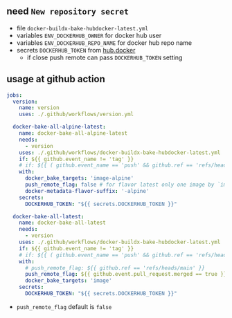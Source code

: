 ## need `New repository secret`

- file `docker-buildx-bake-hubdocker-latest.yml`
- variables `ENV_DOCKERHUB_OWNER` for docker hub user
- variables `ENV_DOCKERHUB_REPO_NAME` for docker hub repo name
- secrets `DOCKERHUB_TOKEN` from [hub.docker](https://hub.docker.com/settings/security)
    - if close push remote can pass `DOCKERHUB_TOKEN` setting

## usage at github action

```yml
jobs:
  version:
    name: version
    uses: ./.github/workflows/version.yml

  docker-bake-all-alpine-latest:
    name: docker-bake-all-alpine-latest
    needs:
      - version
    uses: ./.github/workflows/docker-buildx-bake-hubdocker-latest.yml
    if: ${{ github.event_name != 'tag' }}
    # if: ${{ ( github.event_name == 'push' && github.ref == 'refs/heads/main' ) || github.base_ref == 'main' }}
    with:
      docker_bake_targets: 'image-alpine'
      push_remote_flag: false # for flavor latest only one image by `image-all` so no need push remote
      docker-metadata-flavor-suffix: '-alpine'
    secrets:
      DOCKERHUB_TOKEN: "${{ secrets.DOCKERHUB_TOKEN }}"

  docker-bake-all-latest:
    name: docker-bake-all-latest
    needs:
      - version
    uses: ./.github/workflows/docker-buildx-bake-hubdocker-latest.yml
    if: ${{ github.event_name != 'tag' }}
    # if: ${{ ( github.event_name == 'push' && github.ref == 'refs/heads/main' ) || github.base_ref == 'main' }}
    with:
      # push_remote_flag: ${{ github.ref == 'refs/heads/main' }}
      push_remote_flag: ${{ github.event.pull_request.merged == true }}
      docker_bake_targets: 'image'
    secrets:
      DOCKERHUB_TOKEN: "${{ secrets.DOCKERHUB_TOKEN }}"
```

- `push_remote_flag` default is `false`